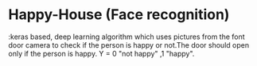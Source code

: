 # Happy-House (Face recognition)
:keras based, deep learning algorithm which uses pictures from the font door camera to check if the person is happy or not.The door should   open only if the person is happy.
          Y = 0 "not happy"
              ,1 "happy".
              
